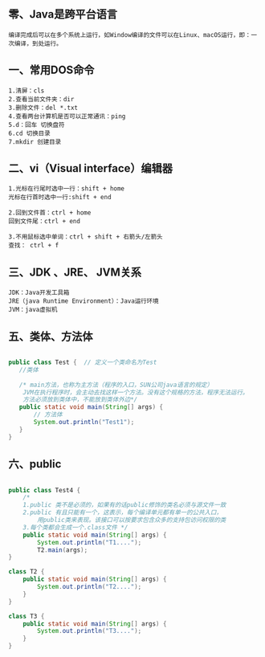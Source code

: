 ## 零、Java是跨平台语言
```
编译完成后可以在多个系统上运行，如Window编译的文件可以在Linux、macOS运行，即：一次编译，到处运行。
```

## 一、常用DOS命令
	1.清屏：cls
	2.查看当前文件夹：dir
	3.删除文件：del *.txt
	4.查看两台计算机是否可以正常通讯：ping
	5.d：回车 切换盘符
	6.cd 切换目录
	7.mkdir 创建目录
	
    
## 二、vi（Visual interface）编辑器
	1.光标在行尾时选中一行：shift + home 
	光标在行首时选中一行:shift + end 
	
	2.回到文件首：ctrl + home
	回到文件尾：ctrl + end
	
	3.不用鼠标选中单词：ctrl + shift + 右箭头/左箭头
	查找： ctrl + f
	
    
## 三、JDK 、JRE、 JVM关系
	JDK：Java开发工具箱
	JRE（java Runtime Environment）：Java运行环境
	JVM：java虚拟机
  
  
 ## 五、类体、方法体
 ```java
 
 public class Test {  // 定义一个类命名为Test
	//类体
	
	/* main方法，也称为主方法（程序的入口，SUN公司java语言的规定）
	 JVM在执行程序时，会主动去找这样一个方法。没有这个规格的方法，程序无法运行。
	 方法必须放到类体中，不能放到类体外边*/
	public static void main(String[] args) {
		// 方法体
		System.out.println("Test1");
	}
}

```
	
    

## 六、public

```java

public class Test4 {
	/*  
	1.public 类不是必须的，如果有的话public修饰的类名必须与源文件一致
	2.public 有且只能有一个，这表示，每个编译单元都有单一的公共入口， 
		用public类来表现。该接口可以按要求包含众多的支持包访问权限的类
	3.每个类都会生成一个.class文件 */
	public static void main(String[] args) {
		System.out.println("T1....");
		T2.main(args);
}

class T2 {
	public static void main(String[] args) {
		System.out.println("T2....");
	}
}

class T3 {
	public static void main(String[] args) {
		System.out.println("T3....");
	}
}

```
